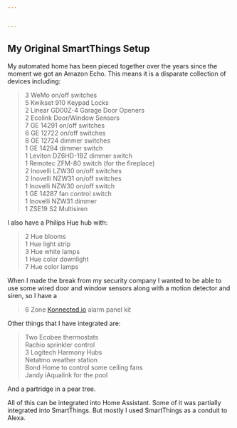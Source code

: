 ```yaml
---


---
```


<h2 id="my-original-smartthings-setup">My Original SmartThings Setup</h2>
<p>My automated home has been pieced together over the years since the moment we got an Amazon Echo. This means it is a disparate collection of devices including:</p>
<blockquote>
<p>3 WeMo on/off switches<br>
5 Kwikset 910 Keypad Locks<br>
2 Linear GD00Z-4 Garage Door Openers<br>
2 Ecolink Door/Window Sensors<br>
7 GE 14291 on/off switches<br>
6 GE 12722 on/off switches<br>
8 GE 12724 dimmer switches<br>
1 GE 14294 dimmer switch<br>
1 Leviton DZ6HD-1BZ dimmer switch<br>
1 Remotec ZFM-80 switch (for the fireplace)<br>
2 Inovelli LZW30 on/off switches<br>
2 Inovelli NZW31 on/off switches<br>
1 Inovelli NZW30 on/off switch<br>
1 GE 14287 fan control switch<br>
1 Inovelli NZW31 dimmer<br>
1 ZSE19 S2 Multisiren</p>
</blockquote>
<p>I also have a Philips Hue hub with:</p>
<blockquote>
<p>2 Hue blooms<br>
1 Hue light strip<br>
3 Hue white lamps<br>
1 Hue color downlight<br>
7 Hue color lamps</p>
</blockquote>
<p>When I made the break from my security company I wanted to be able to use some wired door and window sensors along with a motion detector and siren, so I have a</p>
<blockquote>
<p>6 Zone <a href="http://Konnected.io">Konnected.io</a> alarm panel kit</p>
</blockquote>
<p>Other things that I have integrated are:</p>
<blockquote>
<p>Two Ecobee thermostats<br>
Rachio sprinkler control<br>
3 Logitech Harmony Hubs<br>
Netatmo weather station<br>
Bond Home to control some ceiling fans<br>
Jandy iAqualink for the pool</p>
</blockquote>
<p>And a partridge in a pear tree.</p>
<p>All of this can be integrated into Home Assistant. Some of it was partially integrated into SmartThings. But mostly I used SmartThings as a conduit to Alexa.</p>

